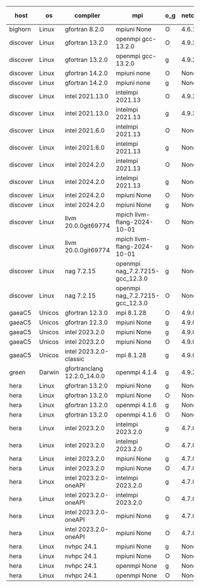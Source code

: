 

| host     | os       | compiler                              | mpi                      | o_g        | netcdf        | build       | u_pass          | u_fail          | s_pass            | s_fail            | e_pass             | e_fail             | nuopc_pass       | nuopc_fail       | artifacts link          |
|----------|----------|---------------------------------------|--------------------------|------------|---------------|-------------|-----------------|-----------------|-------------------|-------------------|--------------------|--------------------|------------------|------------------|-------------------------|
| bighorn | Linux | gfortran 8.2.0 | mpiuni None  | O | 4.6.1  | PASS | 12528 | 0 | 9 | 0 | 42 | 0 | None | None | <a href="https://github.com/esmf-org/esmf-test-artifacts/tree/df14e69c698a47836bbc8ba43feeb24f735778f3/develop/gfortran/8.2.0/O/mpiuni/None" target="_blank">df14e69</a> | 
| discover | Linux | gfortran 13.2.0 | openmpi gcc-13.2.0  | O | 4.9.2  | PASS | 14197 | 0 | 51 | 0 | 80 | 0 | 57 | 0 | <a href="https://github.com/esmf-org/esmf-test-artifacts/tree/fd193639fadce8404467d7cb65189012c1816a4b/develop/gfortran/13.2.0/O/openmpi/gcc-13.2.0" target="_blank">fd19363</a> | 
| discover | Linux | gfortran 13.2.0 | openmpi gcc-13.2.0  | g | 4.9.2  | PASS | 14197 | 0 | 51 | 0 | 80 | 0 | 57 | 0 | <a href="https://github.com/esmf-org/esmf-test-artifacts/tree/ee4f24a939961da22b4372549c27bddde171a79e/develop/gfortran/13.2.0/g/openmpi/gcc-13.2.0" target="_blank">ee4f24a</a> | 
| discover | Linux | gfortran 14.2.0 | mpiuni none  | O | None  | PASS | 12528 | 0 | 9 | 0 | 42 | 0 | None | None | <a href="https://github.com/esmf-org/esmf-test-artifacts/tree/0bc9fb4e737b09574fda3afca05bf8c8739d25f2/develop/gfortran/14.2.0/O/mpiuni/none" target="_blank">0bc9fb4</a> | 
| discover | Linux | gfortran 14.2.0 | mpiuni none  | g | None  | PASS | 12528 | 0 | 9 | 0 | 42 | 0 | None | None | <a href="https://github.com/esmf-org/esmf-test-artifacts/tree/c21d7c3b5ce8074111329c2cdc006780db7011c3/develop/gfortran/14.2.0/g/mpiuni/none" target="_blank">c21d7c3</a> | 
| discover | Linux | intel 2021.13.0 | intelmpi 2021.13  | O | 4.9.2  | PASS | 14197 | 0 | 51 | 0 | 80 | 0 | 57 | 0 | <a href="https://github.com/esmf-org/esmf-test-artifacts/tree/891fdc07c440408e58b4b02f245a95f5f2fbcad0/develop/intel/2021.13.0/O/intelmpi/2021.13" target="_blank">891fdc0</a> | 
| discover | Linux | intel 2021.13.0 | intelmpi 2021.13  | g | 4.9.2  | PASS | 14197 | 0 | 51 | 0 | 80 | 0 | 57 | 0 | <a href="https://github.com/esmf-org/esmf-test-artifacts/tree/9abd2d28992e6df219c9f6e159c49a353fe893e4/develop/intel/2021.13.0/g/intelmpi/2021.13" target="_blank">9abd2d2</a> | 
| discover | Linux | intel 2021.6.0 | intelmpi 2021.13  | O | None  | PASS | 14197 | 0 | 51 | 0 | 80 | 0 | 57 | 0 | <a href="https://github.com/esmf-org/esmf-test-artifacts/tree/4312528fdece9da180441d4d0150d6775d6792cf/develop/intel/2021.6.0/O/intelmpi/2021.13" target="_blank">4312528</a> | 
| discover | Linux | intel 2021.6.0 | intelmpi 2021.13  | g | None  | PASS | 14197 | 0 | 51 | 0 | 80 | 0 | 57 | 0 | <a href="https://github.com/esmf-org/esmf-test-artifacts/tree/6110eb585f0e6fa05c62f384b34cff8386d67295/develop/intel/2021.6.0/g/intelmpi/2021.13" target="_blank">6110eb5</a> | 
| discover | Linux | intel 2024.2.0 | intelmpi 2021.13  | O | None  | PASS | 14197 | 0 | 51 | 0 | 80 | 0 | 57 | 0 | <a href="https://github.com/esmf-org/esmf-test-artifacts/tree/b79ac31377ae85095d8920d3625d72fd4eea07a2/develop/intel/2024.2.0/O/intelmpi/2021.13" target="_blank">b79ac31</a> | 
| discover | Linux | intel 2024.2.0 | intelmpi 2021.13  | g | None  | PASS | 14196 | 1 | 51 | 0 | 80 | 0 | 57 | 0 | <a href="https://github.com/esmf-org/esmf-test-artifacts/tree/74bbef83aabddc867c7775c49fb43e31475e7f12/develop/intel/2024.2.0/g/intelmpi/2021.13" target="_blank">74bbef8</a> | 
| discover | Linux | intel 2024.2.0 | mpiuni None  | O | None  | PASS | 12528 | 0 | 9 | 0 | 42 | 0 | None | None | <a href="https://github.com/esmf-org/esmf-test-artifacts/tree/174059dc6018a3c00ca1430f9e99ed6689e3fba4/develop/intel/2024.2.0/O/mpiuni/None" target="_blank">174059d</a> | 
| discover | Linux | intel 2024.2.0 | mpiuni None  | g | None  | PASS | 12527 | 1 | 9 | 0 | 42 | 0 | None | None | <a href="https://github.com/esmf-org/esmf-test-artifacts/tree/8bbc467c47e82738cf9ac70f9a78b54a9dd3dba6/develop/intel/2024.2.0/g/mpiuni/None" target="_blank">8bbc467</a> | 
| discover | Linux | llvm 20.0.0git69774 | mpich llvm-flang-2024-10-01  | O | None  | PASS | 14158 | 39 | 18 | 33 | 76 | 4 | 21 | 36 | <a href="https://github.com/esmf-org/esmf-test-artifacts/tree/5b4b00daf7226e7509799c49978c30817531d644/develop/llvm/20.0.0git69774/O/mpich/llvm-flang-2024-10-01" target="_blank">5b4b00d</a> | 
| discover | Linux | llvm 20.0.0git69774 | mpich llvm-flang-2024-10-01  | g | None  | PASS | 14160 | 37 | 18 | 33 | 76 | 4 | 19 | 38 | <a href="https://github.com/esmf-org/esmf-test-artifacts/tree/63c71a1821a9769c196010664fb8e68994c3cc92/develop/llvm/20.0.0git69774/g/mpich/llvm-flang-2024-10-01" target="_blank">63c71a1</a> | 
| discover | Linux | nag 7.2.15 | openmpi nag_7.2.7215-gcc_12.3.0  | g | None  | PASS | 14168 | 29 | 51 | 0 | 80 | 0 | 57 | 0 | <a href="https://github.com/esmf-org/esmf-test-artifacts/tree/675d3655512ef1b1c67af03afa6bd793ea657dec/develop/nag/7.2.15/g/openmpi/nag_7.2.7215-gcc_12.3.0" target="_blank">675d365</a> | 
| discover | Linux | nag 7.2.15 | openmpi nag_7.2.7215-gcc_12.3.0  | O | None  | PASS | 14197 | 0 | 51 | 0 | 80 | 0 | 57 | 0 | <a href="https://github.com/esmf-org/esmf-test-artifacts/tree/d9d8df9860a775b3dc252bdd0528c00dfde22d34/develop/nag/7.2.15/O/openmpi/nag_7.2.7215-gcc_12.3.0" target="_blank">d9d8df9</a> | 
| gaeaC5 | Unicos | gfortran 12.3.0 | mpi 8.1.28  | O | 4.9.0  | PASS | None | None | None | None | None | None | None | None | <a href="https://github.com/esmf-org/esmf-test-artifacts/tree/13c388f5637f0f05290a3b587fc77929078e5736/develop/gfortran/12.3.0/O/mpi/8.1.28" target="_blank">13c388f</a> | 
| gaeaC5 | Unicos | gfortran 12.3.0 | mpiuni None  | g | 4.9.0  | PASS | None | None | None | None | None | None | None | None | <a href="https://github.com/esmf-org/esmf-test-artifacts/tree/30ff076f0b37b83d0487f609751483a21e707825/develop/gfortran/12.3.0/g/mpiuni/None" target="_blank">30ff076</a> | 
| gaeaC5 | Unicos | intel 2023.2.0 | mpiuni None  | g | 4.9.0  | PASS | None | None | None | None | None | None | None | None | <a href="https://github.com/esmf-org/esmf-test-artifacts/tree/123bfb472191ecd154d4d41119c7c65cdc371547/develop/intel/2023.2.0/g/mpiuni/None" target="_blank">123bfb4</a> | 
| gaeaC5 | Unicos | intel 2023.2.0 | mpiuni None  | O | 4.9.0  | PASS | None | None | None | None | None | None | None | None | <a href="https://github.com/esmf-org/esmf-test-artifacts/tree/d6ab3049b1e62b027f47c980d5e7b41fa447c3b5/develop/intel/2023.2.0/O/mpiuni/None" target="_blank">d6ab304</a> | 
| gaeaC5 | Unicos | intel 2023.2.0-classic | mpi 8.1.28  | g | 4.9.0  | PASS | None | None | None | None | None | None | None | None | <a href="https://github.com/esmf-org/esmf-test-artifacts/tree/00004d0acd9fb9a92b00570eb6ad5e17a5779f01/develop/intel/2023.2.0-classic/g/mpi/8.1.28" target="_blank">00004d0</a> | 
| green | Darwin | gfortranclang 12.2.0_14.0.0 | openmpi 4.1.4  | g | 4.9.2  | PASS | None | None | None | None | None | None | None | None | <a href="https://github.com/esmf-org/esmf-test-artifacts/tree/f83eb80932b501979219c0a6422b859d95c8a4d6/develop/gfortranclang/12.2.0_14.0.0/g/openmpi/4.1.4" target="_blank">f83eb80</a> | 
| hera | Linux | gfortran 13.2.0 | mpiuni None  | g | None  | PASS | None | None | None | None | None | None | None | None | <a href="https://github.com/esmf-org/esmf-test-artifacts/tree/b5fb92215d97f64509983c5351b0226656147154/develop/gfortran/13.2.0/g/mpiuni/None" target="_blank">b5fb922</a> | 
| hera | Linux | gfortran 13.2.0 | mpiuni None  | O | None  | PASS | 12528 | 0 | 9 | 0 | 42 | 0 | None | None | <a href="https://github.com/esmf-org/esmf-test-artifacts/tree/bd041eac7dcaa791ed398dd53586e73dd45158ed/develop/gfortran/13.2.0/O/mpiuni/None" target="_blank">bd041ea</a> | 
| hera | Linux | gfortran 13.2.0 | openmpi 4.1.6  | g | None  | PASS | None | None | None | None | None | None | None | None | <a href="https://github.com/esmf-org/esmf-test-artifacts/tree/1aa9188cde42fe3857f8a8eda21f0a4ebf894441/develop/gfortran/13.2.0/g/openmpi/4.1.6" target="_blank">1aa9188</a> | 
| hera | Linux | gfortran 13.2.0 | openmpi 4.1.6  | O | None  | PASS | None | None | None | None | None | None | None | None | <a href="https://github.com/esmf-org/esmf-test-artifacts/tree/960e14092a104b05bad2be240aee2c3f6112313f/develop/gfortran/13.2.0/O/openmpi/4.1.6" target="_blank">960e140</a> | 
| hera | Linux | intel 2023.2.0 | intelmpi 2023.2.0  | g | 4.7.0  | PASS | None | None | None | None | None | None | None | None | <a href="https://github.com/esmf-org/esmf-test-artifacts/tree/718ac429ed23684bf52348547d26e1c4ec38d615/develop/intel/2023.2.0/g/intelmpi/2023.2.0" target="_blank">718ac42</a> | 
| hera | Linux | intel 2023.2.0 | intelmpi 2023.2.0  | O | 4.7.0  | PASS | None | None | None | None | None | None | None | None | <a href="https://github.com/esmf-org/esmf-test-artifacts/tree/f2b80902b53df3ba6fb338f7d41639498595fbc3/develop/intel/2023.2.0/O/intelmpi/2023.2.0" target="_blank">f2b8090</a> | 
| hera | Linux | intel 2023.2.0 | mpiuni None  | g | 4.7.0  | PASS | None | None | None | None | None | None | None | None | <a href="https://github.com/esmf-org/esmf-test-artifacts/tree/2edfccc186341ed35250e791ad2c1da04c0bcace/develop/intel/2023.2.0/g/mpiuni/None" target="_blank">2edfccc</a> | 
| hera | Linux | intel 2023.2.0 | mpiuni None  | O | 4.7.0  | PASS | None | None | None | None | None | None | None | None | <a href="https://github.com/esmf-org/esmf-test-artifacts/tree/8ba70fb3a67550d69ddd27b806943b77913a86de/develop/intel/2023.2.0/O/mpiuni/None" target="_blank">8ba70fb</a> | 
| hera | Linux | intel 2023.2.0-oneAPI | intelmpi 2023.2.0  | g | 4.7.0  | PASS | None | None | None | None | None | None | None | None | <a href="https://github.com/esmf-org/esmf-test-artifacts/tree/a29036ccc74c8b0744763b205ae23301d99e97d1/develop/intel/2023.2.0-oneAPI/g/intelmpi/2023.2.0" target="_blank">a29036c</a> | 
| hera | Linux | intel 2023.2.0-oneAPI | intelmpi 2023.2.0  | O | 4.7.0  | PASS | None | None | None | None | None | None | None | None | <a href="https://github.com/esmf-org/esmf-test-artifacts/tree/403b67ef64787f01611461af5cf922a1a06d7d94/develop/intel/2023.2.0-oneAPI/O/intelmpi/2023.2.0" target="_blank">403b67e</a> | 
| hera | Linux | intel 2023.2.0-oneAPI | mpiuni None  | g | 4.7.0  | PASS | None | None | None | None | None | None | None | None | <a href="https://github.com/esmf-org/esmf-test-artifacts/tree/06bd4d6f077f60298699f058a948a03c271e666d/develop/intel/2023.2.0-oneAPI/g/mpiuni/None" target="_blank">06bd4d6</a> | 
| hera | Linux | intel 2023.2.0-oneAPI | mpiuni None  | O | 4.7.0  | PASS | None | None | None | None | None | None | None | None | <a href="https://github.com/esmf-org/esmf-test-artifacts/tree/2f99f3f0bb4634e218f8b647cd865b4e204cc88d/develop/intel/2023.2.0-oneAPI/O/mpiuni/None" target="_blank">2f99f3f</a> | 
| hera | Linux | nvhpc 24.1 | mpiuni None  | g | None  | PASS | None | None | None | None | None | None | None | None | <a href="https://github.com/esmf-org/esmf-test-artifacts/tree/1631209e55a669543eb21792420abca8fc40ff26/develop/nvhpc/24.1/g/mpiuni/None" target="_blank">1631209</a> | 
| hera | Linux | nvhpc 24.1 | mpiuni None  | O | None  | PASS | None | None | None | None | None | None | None | None | <a href="https://github.com/esmf-org/esmf-test-artifacts/tree/571e0ce3f374b1046ae5f55619bce823ae1d10a1/develop/nvhpc/24.1/O/mpiuni/None" target="_blank">571e0ce</a> | 
| hera | Linux | nvhpc 24.1 | openmpi None  | g | None  | PASS | None | None | None | None | None | None | None | None | <a href="https://github.com/esmf-org/esmf-test-artifacts/tree/ca4018207a6958951848c1b6e35a8ea29d25d743/develop/nvhpc/24.1/g/openmpi/None" target="_blank">ca40182</a> | 
| hera | Linux | nvhpc 24.1 | openmpi None  | O | None  | PASS | None | None | None | None | None | None | None | None | <a href="https://github.com/esmf-org/esmf-test-artifacts/tree/7e46496de57925708bc29f8ca66b2196f78d292b/develop/nvhpc/24.1/O/openmpi/None" target="_blank">7e46496</a> | 
